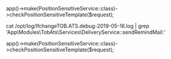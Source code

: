 app()->make(PositionSensitiveService::class)->checkPositionSensitiveTemplate($request);

cat /opt/log/IfchangeTOB.ATS.debug-2019-05-16.log | grep 'App\Modules\TobAts\Services\DeliveryService::sendRemindMail:'

app()->make(PositionSensitiveService::class)->checkPositionSensitiveTemplate($request);


